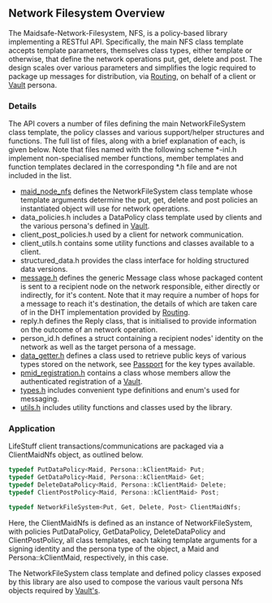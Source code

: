 ## Network Filesystem Overview

The Maidsafe-Network-Filesystem, NFS, is a policy-based library implementing a RESTful API. Specifically, the main NFS class template accepts template parameters, themselves class types, either template or otherwise, that define the network operations put, get, delete and post. The design scales over various parameters and simplifies the logic required to package up messages for distribution, via [Routing](https://github.com/maidsafe/MaidSafe-Routing/wiki), on behalf of a client or [Vault](https://github.com/maidsafe/MaidSafe-Vault/wiki) persona.

### Details

The API covers a number of files defining the main NetworkFileSystem class template, the policy classes and various support/helper structures and functions. The full list of files, along with a brief explanation of each, is given below. Note that files named with the following scheme *-inl.h implement non-specialised member functions, member templates and function templates declared in the corresponding *.h file and are not included in the list.

* [maid_node_nfs](https://github.com/maidsafe/MaidSafe-Network-Filesystem/blob/master/include/maidsafe/nfs/client/maid_node_nfs.h) defines the NetworkFileSystem class template whose template arguments determine the put, get, delete and post policies an instantiated object will use for network operations.
* data_policies.h includes a DataPolicy class template used by clients and the various persona's defined in [Vault](https://github.com/maidsafe/MaidSafe-Vault/wiki).
* client_post_policies.h used by a client for network communication.
* client_utils.h contains some utility functions and classes available to a client.
* structured_data.h provides the class interface for holding structured data versions.
* [message.h](https://github.com/maidsafe/MaidSafe-Network-Filesystem/blob/master/include/maidsafe/nfs/vault/messages.h) defines the generic Message class whose packaged content is sent to a recipient node on the network responsible, either directly or indirectly, for it's content. Note that it may require a number of hops for a message to reach it's destination, the details of which are taken care of in the DHT implementation provided by [Routing](https://github.com/maidsafe/MaidSafe-Routing/wiki).
* reply.h defines the Reply class, that is initialised to provide information on the outcome of an network operation.
* person_id.h defines a struct containing a recipient nodes' identity on the network as well as the target persona of a message.
* [data_getter.h](https://github.com/maidsafe/MaidSafe-Network-Filesystem/blob/master/include/maidsafe/nfs/client/data_getter.h) defines a class used to retrieve public keys of various types stored on the network, see [Passport](https://github.com/maidsafe/MaidSafe-Passport/wiki) for the key types available.
* [pmid_registration.h](https://github.com/maidsafe/MaidSafe-Network-Filesystem/blob/master/include/maidsafe/nfs/vault/pmid_registration.h) contains a class whose members allow the authenticated registration of a [Vault](https://github.com/maidsafe/MaidSafe-Vault/wiki).
* [types.h](https://github.com/maidsafe/MaidSafe-Network-Filesystem/blob/master/include/maidsafe/nfs/types.h) includes convenient type definitions and enum's used for messaging.
* [utils.h](https://github.com/maidsafe/MaidSafe-Network-Filesystem/blob/master/include/maidsafe/nfs/utils.h) includes utility functions and classes used by the library.

### Application

LifeStuff client transactions/communications are packaged via a ClientMaidNfs object, as outlined below.

```C++
typedef PutDataPolicy<Maid, Persona::kClientMaid> Put;
typedef GetDataPolicy<Maid, Persona::kClientMaid> Get;
typedef DeleteDataPolicy<Maid, Persona::kClientMaid> Delete;
typedef ClientPostPolicy<Maid, Persona::kClientMaid> Post;

typedef NetworkFileSystem<Put, Get, Delete, Post> ClientMaidNfs;
```

Here, the ClientMaidNfs is defined as an instance of NetworkFileSystem, with policies PutDataPolicy, GetDataPolicy, DeleteDataPolicy and ClientPostPolicy, all class templates, each taking template arguments for a signing identity and the persona type of the object, a Maid and Persona::kClientMaid, respectively, in this case.

The NetworkFileSystem class template and defined policy classes exposed by this library are also used to compose the various vault persona Nfs objects required by [Vault's](https://github.com/maidsafe/MaidSafe-Vault/wiki).


[0]: https://github.com/maidsafe/MaidSafe-Routing/wiki
[1]: https://github.com/maidsafe/MaidSafe-Vault/wiki
[2]: https://github.com/maidsafe/MaidSafe-Network-Filesystem/blob/master/include/maidsafe/nfs/client/maid_node_nfs.h
[3]: https://github.com/maidsafe/MaidSafe-Network-Filesystem/blob/master/include/maidsafe/nfs/vault/messages.h
[4]: https://github.com/maidsafe/MaidSafe-Network-Filesystem/blob/master/include/maidsafe/nfs/client/data_getter.h
[5]: https://github.com/maidsafe/MaidSafe-Passport/wiki
[6]: https://github.com/maidsafe/MaidSafe-Network-Filesystem/blob/master/include/maidsafe/nfs/vault/pmid_registration.h
[7]: https://github.com/maidsafe/MaidSafe-Network-Filesystem/blob/master/include/maidsafe/nfs/types.h
[8]: https://github.com/maidsafe/MaidSafe-Network-Filesystem/blob/master/include/maidsafe/nfs/utils.h
